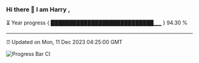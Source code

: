 ### Hi there 👋 I am Harry , 

⏳ Year progress { ████████████████████████████▁▁ } 94.30 %

---

⏰ Updated on Mon, 11 Dec 2023 04:25:00 GMT

![Progress Bar CI](https://github.com/duykhang68/duykhang68/workflows/Progress%20Bar%20CI/badge.svg)
